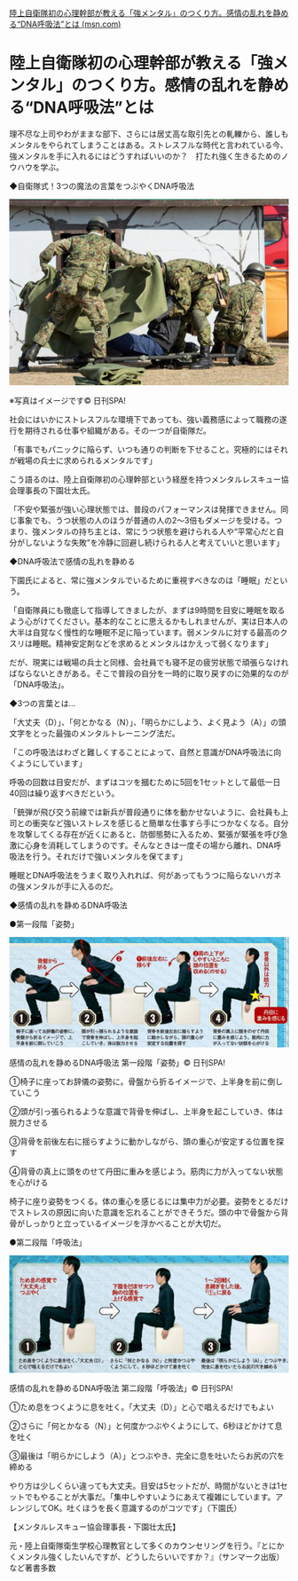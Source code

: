 [陸上自衛隊初の心理幹部が教える「強メンタル」のつくり方。感情の乱れを静める“DNA呼吸法”とは (msn.com)](https://www.msn.com/ja-jp/health/other/陸上自衛隊初の心理幹部が教える-強メンタル-のつくり方-感情の乱れを静める-dna呼吸法-とは/ar-AA1mFQnZ?ocid=winp1taskbar&cvid=c7f353e2294447c9864d0f5cf20b9db8&ei=33)

# 陸上自衛隊初の心理幹部が教える「強メンタル」のつくり方。感情の乱れを静める“DNA呼吸法”とは

理不尽な上司やわがままな部下、さらには居丈高な取引先との軋轢から、誰しもメンタルをやられてしまうことはある。ストレスフルな時代と言われている今、強メンタルを手に入れるにはどうすればいいのか？　打たれ強く生きるためのノウハウを学ぶ。

◆自衛隊式！3つの魔法の言葉をつぶやくDNA呼吸法

![※写真はイメージです](material/AA1mFOog.jpg)

※写真はイメージです© 日刊SPA!

社会にはいかにストレスフルな環境下であっても、強い義務感によって職務の遂行を期待される仕事や組織がある。その一つが自衛隊だ。

「有事でもパニックに陥らず、いつも通りの判断を下せること。究極的にはそれが戦場の兵士に求められるメンタルです」

こう語るのは、陸上自衛隊初の心理幹部という経歴を持つメンタルレスキュー協会理事長の下園壮太氏。

「不安や緊張が強い心理状態では、普段のパフォーマンスは発揮できません。同じ事象でも、うつ状態の人のほうが普通の人の2～3倍もダメージを受ける。つまり、強メンタルの持ち主とは、常にうつ状態を避けられる人や“平常心だと自分がしないような失敗”を冷静に回避し続けられる人と考えていいと思います」

◆DNA呼吸法で感情の乱れを静める

下園氏によると、常に強メンタルでいるために重視すべきなのは「睡眠」だという。

「自衛隊員にも徹底して指導してきましたが、まずは9時間を目安に睡眠を取るよう心がけてください。基本的なことに思えるかもしれませんが、実は日本人の大半は自覚なく慢性的な睡眠不足に陥っています。弱メンタルに対する最高のクスリは睡眠。精神安定剤などを求めるとメンタルはかえって弱くなります」

だが、現実には戦場の兵士と同様、会社員でも寝不足の疲労状態で頑張らなければならないときがある。そこで普段の自分を一時的に取り戻すのに効果的なのが「DNA呼吸法」。

◆3つの言葉とは…

「大丈夫（D）」、「何とかなる（N）」、「明らかにしよう、よく見よう（A）」の頭文字をとった最強のメンタルトレーニング法だ。

「この呼吸法はわざと難しくすることによって、自然と意識がDNA呼吸法に向くようにしています」

呼吸の回数は目安だが、まずはコツを摑むために5回を1セットとして最低一日40回は繰り返すべきだという。

「銃弾が飛び交う前線では新兵が普段通りに体を動かせないように、会社員も上司との衝突など強いストレスを感じると簡単な仕事すら手につかなくなる。自分を攻撃してくる存在が近くにあると、防御態勢に入るため、緊張が緊張を呼び急激に心身を消耗してしまうのです。そんなときは一度その場から離れ、DNA呼吸法を行う。それだけで強いメンタルを保てます」

睡眠とDNA呼吸法をうまく取り入れれば、何があってもうつに陥らないハガネの強メンタルが手に入るのだ。

◆感情の乱れを静めるDNA呼吸法

●第一段階「姿勢」

![感情の乱れを静めるDNA呼吸法 第一段階「姿勢」](material/AA1mG0sW.jpg)

感情の乱れを静めるDNA呼吸法 第一段階「姿勢」© 日刊SPA!

①椅子に座ってお辞儀の姿勢に。骨盤から折るイメージで、上半身を前に倒していこう

②頭が引っ張られるような意識で背骨を伸ばし、上半身を起こしていき、体は脱力させる

③背骨を前後左右に揺らすように動かしながら、頭の重心が安定する位置を探す

④背骨の真上に頭をのせて丹田に重みを感じよう。筋肉に力が入ってない状態を心がける

椅子に座り姿勢をつくる。体の重心を感じるには集中力が必要。姿勢をとるだけでストレスの原因に向いた意識を忘れることができそうだ。頭の中で骨盤から背骨がしっかりと立っているイメージを浮かべることが大切だ。

●第二段階「呼吸法」

![感情の乱れを静めるDNA呼吸法 第二段階「呼吸法」](material/AA1mFXFU.jpg)

感情の乱れを静めるDNA呼吸法 第二段階「呼吸法」© 日刊SPA!

①ため息をつくように息を吐く。「大丈夫（D）」と心で唱えるだけでもよい

②さらに「何とかなる（N）」と何度かつぶやくようにして、6秒ほどかけて息を吐く

③最後は「明らかにしよう（A）」とつぶやき、完全に息を吐いたらお尻の穴を締める

やり方は少しくらい違っても大丈夫。目安は5セットだが、時間がないときは1セットでもやることが大事だ。「集中しやすいようにあえて複雑にしています。アレンジしてOK。吐くほうを長く意識するのがコツです」（下園氏）

【メンタルレスキュー協会理事長・下園壮太氏】

元・陸上自衛隊衛生学校心理教官として多くのカウンセリングを行う。『とにかくメンタル強くしたいんですが、どうしたらいいですか？』（サンマーク出版）など著書多数